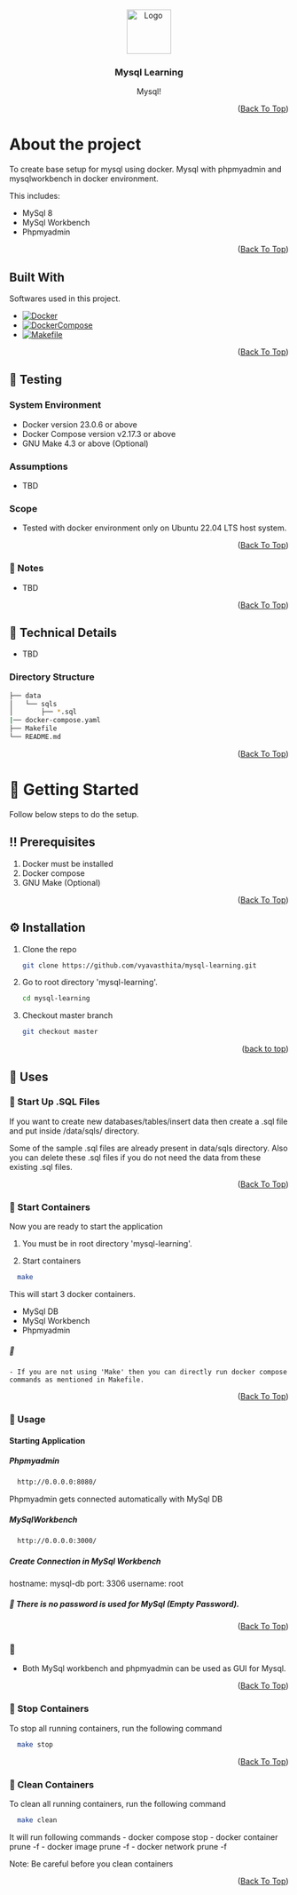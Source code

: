 <a name="readme-top"></a>

<!-- PROJECT LOGO -->
<br />
<div align="center">
  <a href="https://github.com/vyavasthita/mysql-learning">
    <img src="images/logo.png" alt="Logo" width="80" height="80">
  </a>

  <h3 align="center">Mysql Learning</h3>

  <p align="center">
    Mysql!
  </p>
</div>

<p align="right">(<a href="#readme-top">Back To Top</a>)</p>

# About the project
To create base setup for mysql using docker.
Mysql with phpmyadmin and mysqlworkbench in docker environment.

This includes:
* MySql 8
* MySql Workbench
* Phpmyadmin

<p align="right">(<a href="#readme-top">Back To Top</a>)</p>

## Built With

Softwares used in this project.
* [![Docker][Docker]][Docker-url]
* [![DockerCompose][DockerCompose]][Docker-Compose-url]
* [![Makefile][Makefile]][Makefile-url]

<p align="right">(<a href="#readme-top">Back To Top</a>)</p>

## :hammer: Testing
### System Environment
- Docker version 23.0.6 or above
- Docker Compose version v2.17.3 or above
- GNU Make 4.3 or above (Optional)

### Assumptions
- TBD

### Scope
- Tested with docker environment only on Ubuntu 22.04 LTS host system.

<p align="right">(<a href="#readme-top">Back To Top</a>)</p>

### :pencil: Notes
- TBD
<p align="right">(<a href="#readme-top">Back To Top</a>)</p>

## :large_orange_diamond: Technical Details
- TBD

### Directory Structure

```bash
├── data
│	└── sqls
│		├── *.sql
|── docker-compose.yaml
├── Makefile
└── README.md
```
<p align="right">(<a href="#readme-top">Back To Top</a>)</p>

<!-- Getting Started -->
# 	:toolbox: Getting Started
Follow below steps to do the setup.

<!-- Prerequisites -->
## :bangbang: Prerequisites

1. Docker must be installed
2. Docker compose
3. GNU Make (Optional)

<p align="right">(<a href="#readme-top">Back To Top</a>)</p>

<!-- Installation -->
## :gear: Installation

1. Clone the repo
   ```sh
   git clone https://github.com/vyavasthita/mysql-learning.git
   ```

2. Go to root directory 'mysql-learning'.
   ```sh
   cd mysql-learning
   ```

3. Checkout master branch
   ```sh
   git checkout master
   ```

<p align="right">(<a href="#readme-top">back to top</a>)</p>

## :gem: Uses
<!-- Env Variables -->
### :key: Start Up .SQL Files

If you want to create new databases/tables/insert data then create a .sql file
and put inside /data/sqls/ directory.

Some of the sample .sql files are already present in data/sqls directory.
Also you can delete these .sql files if you do not need the data from these existing .sql files.

<p align="right">(<a href="#readme-top">Back To Top</a>)</p>

<!-- Run -->
### :running: Start Containers

Now you are ready to start the application

1. You must be in root directory 'mysql-learning'.

2. Start containers

```bash
  make
```

This will start 3 docker containers.
- MySql DB
- MySql Workbench
- Phpmyadmin

##### :pencil:
    - If you are not using 'Make' then you can directly run docker compose commands as mentioned in Makefile.

<p align="right">(<a href="#readme-top">Back To Top</a>)</p>
    
<!-- Usage -->
### :eyes: Usage
#### Starting Application

##### Phpmyadmin
```bash
  http://0.0.0.0:8080/
```

Phpmyadmin gets connected automatically with MySql DB

##### MySqlWorkbench
```bash
  http://0.0.0.0:3000/
```

##### Create Connection in MySql Workbench
hostname: mysql-db
port: 3306
username: root

##### :pencil: There is no password is used for MySql (Empty Password).

<p align="right">(<a href="#readme-top">Back To Top</a>)</p>

### :pencil:
- Both MySql workbench and phpmyadmin can be used as GUI for Mysql.

<p align="right">(<a href="#readme-top">Back To Top</a>)</p>

<!-- Stop containers -->
### :test_tube: Stop Containers

To stop all running containers, run the following command

```bash
  make stop
```

<p align="right">(<a href="#readme-top">Back To Top</a>)</p>

<!-- Clean containers -->
### :test_tube: Clean Containers

To clean all running containers, run the following command

```bash
  make clean
```

It will run following commands
	- docker compose stop
	- docker container prune -f
	- docker image prune -f
	- docker network prune -f

Note: Be careful before you clean containers

<p align="right">(<a href="#readme-top">Back To Top</a>)</p>

<!-- MARKDOWN LINKS & IMAGES -->
<!-- https://www.markdownguide.org/basic-syntax/#reference-style-links -->
[contributors-shield]: https://img.shields.io/badge/-contributors-red?logo=github&logoColor=white&style=for-the-badge
[contributors-url]: https://github.com/vyavasthita/mysql-learning/graphs/contributors
[forks-shield]: https://img.shields.io/badge/-forks-pink?logo=github&logoColor=white&style=for-the-badge
[forks-url]: https://github.com/vyavasthita/mysql-learning/network/members
[stars-shield]: https://img.shields.io/badge/-stars-yellow?logo=github&logoColor=white&style=for-the-badge
[stars-url]: https://github.com/vyavasthita/mysql-learning/stargazers
[license-shield]: https://img.shields.io/badge/-license-blue?logo=license&logoColor=white&style=for-the-badge
[license-url]: https://github.com/vyavasthita/mysql-learning/blob/master/LICENSE.txt
[linkedin-shield]: https://img.shields.io/badge/-LinkedIn-black.svg?style=for-the-badge&logo=linkedin&colorB=555
[linkedin-url]: https://www.linkedin.com/in/diliplakshya/
[Docker]: https://img.shields.io/badge/Docker-4A4A55?style=for-the-badge&logo=docker&logoColor=FF3E00
[Docker-url]: https://www.docker.com/
[DockerCompose]: https://img.shields.io/badge/-Docker%20Compose-blue?logo=docker&logoColor=white&style=for-the-badge
[Docker-Compose-url]: https://docs.docker.com/compose/
[Makefile]: https://img.shields.io/badge/-makefile-red?logo=gnu&logoColor=white&style=for-the-badge
[Makefile-url]: https://www.gnu.org/software/make/